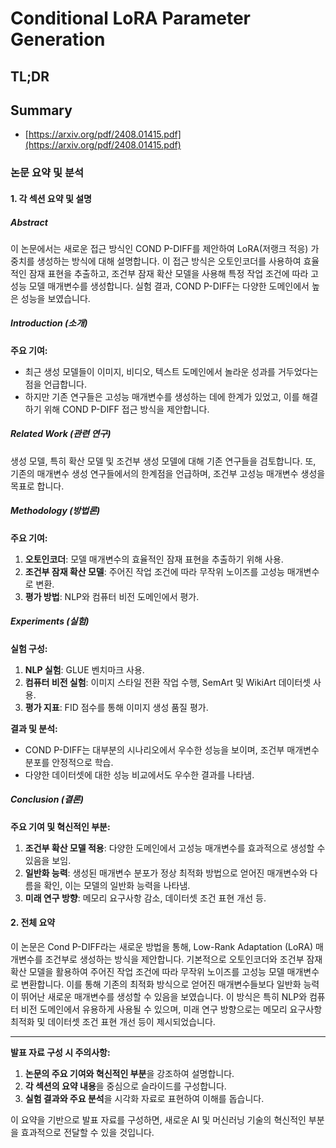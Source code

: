 # Conditional LoRA Parameter Generation
## TL;DR
## Summary
- [https://arxiv.org/pdf/2408.01415.pdf](https://arxiv.org/pdf/2408.01415.pdf)

### 논문 요약 및 분석

#### 1. 각 섹션 요약 및 설명

##### Abstract
이 논문에서는 새로운 접근 방식인 COND P-DIFF를 제안하여 LoRA(저랭크 적응) 가중치를 생성하는 방식에 대해 설명합니다. 이 접근 방식은 오토인코더를 사용하여 효율적인 잠재 표현을 추출하고, 조건부 잠재 확산 모델을 사용해 특정 작업 조건에 따라 고성능 모델 매개변수를 생성합니다. 실험 결과, COND P-DIFF는 다양한 도메인에서 높은 성능을 보였습니다.

##### Introduction (소개)
**주요 기여:**
- 최근 생성 모델들이 이미지, 비디오, 텍스트 도메인에서 놀라운 성과를 거두었다는 점을 언급합니다.
- 하지만 기존 연구들은 고성능 매개변수를 생성하는 데에 한계가 있었고, 이를 해결하기 위해 COND P-DIFF 접근 방식을 제안합니다.

##### Related Work (관련 연구)
생성 모델, 특히 확산 모델 및 조건부 생성 모델에 대해 기존 연구들을 검토합니다. 또, 기존의 매개변수 생성 연구들에서의 한계점을 언급하며, 조건부 고성능 매개변수 생성을 목표로 합니다.

##### Methodology (방법론)
**주요 기여:**
1. **오토인코더**: 모델 매개변수의 효율적인 잠재 표현을 추출하기 위해 사용.
2. **조건부 잠재 확산 모델**: 주어진 작업 조건에 따라 무작위 노이즈를 고성능 매개변수로 변환.
3. **평가 방법**: NLP와 컴퓨터 비전 도메인에서 평가.

##### Experiments (실험)
**실험 구성:** 
1. **NLP 실험**: GLUE 벤치마크 사용.
2. **컴퓨터 비전 실험**: 이미지 스타일 전환 작업 수행, SemArt 및 WikiArt 데이터셋 사용.
3. **평가 지표**: FID 점수를 통해 이미지 생성 품질 평가.

**결과 및 분석:**
- COND P-DIFF는 대부분의 시나리오에서 우수한 성능을 보이며, 조건부 매개변수 분포를 안정적으로 학습.
- 다양한 데이터셋에 대한 성능 비교에서도 우수한 결과를 나타냄.

##### Conclusion (결론)
**주요 기여 및 혁신적인 부분:**
1. **조건부 확산 모델 적용**: 다양한 도메인에서 고성능 매개변수를 효과적으로 생성할 수 있음을 보임.
2. **일반화 능력**: 생성된 매개변수 분포가 정상 최적화 방법으로 얻어진 매개변수와 다름을 확인, 이는 모델의 일반화 능력을 나타냄.
3. **미래 연구 방향**: 메모리 요구사항 감소, 데이터셋 조건 표현 개선 등.

#### 2. 전체 요약
이 논문은 Cond P-DIFF라는 새로운 방법을 통해, Low-Rank Adaptation (LoRA) 매개변수를 조건부로 생성하는 방식을 제안합니다. 기본적으로 오토인코더와 조건부 잠재 확산 모델을 활용하여 주어진 작업 조건에 따라 무작위 노이즈를 고성능 모델 매개변수로 변환합니다. 이를 통해 기존의 최적화 방식으로 얻어진 매개변수들보다 일반화 능력이 뛰어난 새로운 매개변수를 생성할 수 있음을 보였습니다. 이 방식은 특히 NLP와 컴퓨터 비전 도메인에서 유용하게 사용될 수 있으며, 미래 연구 방향으로는 메모리 요구사항 최적화 및 데이터셋 조건 표현 개선 등이 제시되었습니다. 

---

**발표 자료 구성 시 주의사항:**
1. **논문의 주요 기여와 혁신적인 부분**을 강조하여 설명합니다.
2. **각 섹션의 요약 내용**을 중심으로 슬라이드를 구성합니다.
3. **실험 결과와 주요 분석**을 시각화 자료로 표현하여 이해를 돕습니다. 

이 요약을 기반으로 발표 자료를 구성하면, 새로운 AI 및 머신러닝 기술의 혁신적인 부분을 효과적으로 전달할 수 있을 것입니다.